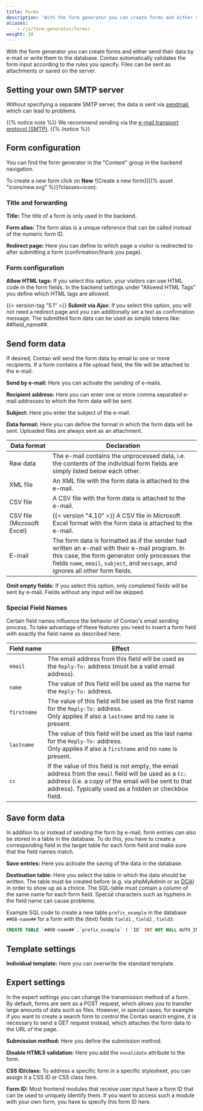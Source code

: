 ```yaml
---
title: Forms
description: 'With the form generator you can create forms and either send their data by e-mail or write them into the database.'
aliases:
    - /ja/form-generator/forms/
weight: 10
---
```


With the form generator you can create forms and either send their data by e-mail or write them to the database. Contao 
automatically validates the form input according to the rules you specify. Files can be sent as attachments or saved on the server.

## Setting your own SMTP server

Without specifying a separate SMTP server, the data is sent via [sendmail](https://en.wikipedia.org/wiki/Sendmail), which can lead to problems.

{{% notice note %}}
We recommend sending via the [e-mail transport protocol (SMTP)](/ja/system/settings/#e-mail-sending-configuration).
{{% /notice %}}

## Form configuration

You can find the form generator in the "Content" group in the backend navigation.

To create a new form click on **New** ![Create a new form]({{% asset "icons/new.svg" %}}?classes=icon).

### Title and forwarding

**Title:** The title of a form is only used in the backend.

**Form alias:** The form alias is a unique reference that can be called instead of the numeric form ID.

**Redirect page:** Here you can define to which page a visitor is redirected to after submitting a form (confirmation/thank you page).

### Form configuration

**Allow HTML tags:** If you select this option, your visitors can use HTML code in the form fields. In the backend 
settings under "Allowed HTML Tags" you define which HTML tags are allowed.

{{< version-tag "5.1" >}} **Submit via Ajax:** If you select this option, you will not need a redirect page 
and you can additionally set a text as confirmation message. The submitted form data can be used as simple tokens like: ##field_name##.

## Send form data

If desired, Contao will send the form data by email to one or more recipients. If a form contains a file upload field, 
the file will be attached to the e-mail.

**Send by e-mail:** Here you can activate the sending of e-mails.

**Recipient address:** Here you can enter one or more comma separated e-mail addresses to which the form data will be sent.

**Subject:** Here you enter the subject of the e-mail.

**Data format:** Here you can define the format in which the form data will be sent. Uploaded files are always sent as 
an attachment.

| Data format | Declaration |
| ----------- | ----------- |
| Raw data | The e-mail contains the unprocessed data, i.e. the contents of the individual form fields are simply listed below each other. |
| XML file | An XML file with the form data is attached to the e-mail. |
| CSV file | A CSV file with the form data is attached to the e-mail. |
| CSV file (Microsoft Excel) | {{< version "4.10" >}} A CSV file in Microsoft Excel format with the form data is attached to the e-mail. |
| E-mail | The form data is formatted as if the sender had written an e-mail with their e-mail program. In this case, the form generator only processes the fields `name`, `email`, `subject`, and `message`, and ignores all other form fields. |

**Omit empty fields:** If you select this option, only completed fields will be sent by e-mail. Fields without any input will be skipped.


### Special Field Names

Certain field names influence the behavior of Contao's email sending process. To take advantage of these features you 
need to insert a form field with exactly the field name as described here.

| Field&nbsp;name | Effect |
| --- | --- |
| `email`    | The email address from this field will be used as the `Reply-To:` address (must be a valid email address). |
| `name`     | The value of this field will be used as the name for the `Reply-To:` address. |
| `firstname` | The value of this field will be used as the first name for the `Reply-To:` address. <br>Only applies if also a `lastname` and no `name` is present. |
| `lastname` | The value of this field will be used as the last name for the `Reply-To:` address. <br>Only applies if also a `firstname` and no `name` is present. |
| `cc` | If the value of this field is not empty, the email address from the `email` field will be used as a `Cc:` address (i.e. a copy of the email will be sent to that address). Typically used as a hidden or checkbox field. |


## Save form data

In addition to or instead of sending the form by e-mail, form entries can also be stored in a table in the database. To do 
this, you have to create a corresponding field in the target table for each form field and make sure that the field names match.

**Save entries:** Here you activate the saving of the data in the database.

**Destination table:** Here you select the table in which the data should be written. The table must be created
 before (e.g. via phpMyAdmin or as [DCA](../../../../dev/reference/dca/)) in order to show up as a choice. The SQL-table must contain a column of the same name for each form field. Special characters such as hyphens in the field name can cause problems.

Example SQL code to create a new table `prefix_example` in the database `##DB-name##` for a form with the (text) fields `field1` , `field2` , `field3`:
```SQL
CREATE TABLE `##DB-name##`.`prefix_example` ( `ID` INT NOT NULL AUTO_INCREMENT , `field1` TEXT NOT NULL , `field2` TEXT NOT NULL , `field3` TEXT NOT NULL , INDEX (`ID`)) ENGINE = InnoDB;
``` 

## Template settings

**Individual template:** Here you can overwrite the standard template.

## Expert settings

In the expert settings you can change the transmission method of a form. By default, forms are sent as a POST request, 
which allows you to transfer large amounts of data such as files. However, in special cases, for example if you want to 
create a search form to control the Contao search engine, it is necessary to send a GET request instead, which attaches the form data to the URL of the page.

**Submission method:** Here you define the submission method.

**Disable HTML5 validation:** Here you add the `novalidate` attribute to the form.

**CSS ID/class:** To address a specific form in a specific stylesheet, you can assign it a CSS ID or CSS class here.

**Form ID:** Most frontend modules that receive user input have a form ID that can be used to uniquely identify them. 
If you want to access such a module with your own form, you have to specify this form ID here.
